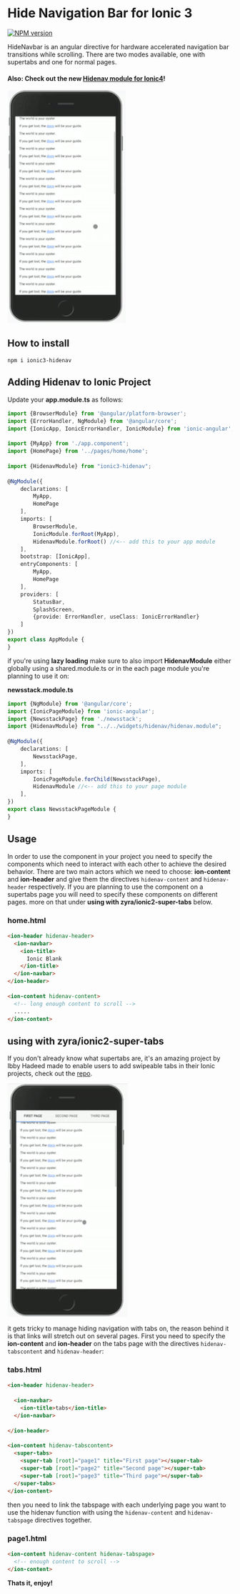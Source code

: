 # Hide Navigation Bar for Ionic 3

[![NPM version][npm-image]][npm-url]

HideNavbar is an angular directive for hardware accelerated navigation bar transitions while scrolling. There are two modes available, one with supertabs and one for normal pages.

#### Also: Check out the new [Hidenav module for Ionic4](https://github.com/heidji/ionic4-hidenav)!


![](https://github.com/heidji/readme-content/blob/master/ezgif-1-158630fd5e77.gif?raw=true)

## How to install

```
npm i ionic3-hidenav
```

## Adding Hidenav to Ionic Project

Update your **app.module.ts** as follows:

```typescript
import {BrowserModule} from '@angular/platform-browser';
import {ErrorHandler, NgModule} from '@angular/core';
import {IonicApp, IonicErrorHandler, IonicModule} from 'ionic-angular';

import {MyApp} from './app.component';
import {HomePage} from '../pages/home/home';

import {HidenavModule} from "ionic3-hidenav";

@NgModule({
    declarations: [
        MyApp,
        HomePage
    ],
    imports: [
        BrowserModule,
        IonicModule.forRoot(MyApp),
        HidenavModule.forRoot() //<-- add this to your app module
    ],
    bootstrap: [IonicApp],
    entryComponents: [
        MyApp,
        HomePage
    ],
    providers: [
        StatusBar,
        SplashScreen,
        {provide: ErrorHandler, useClass: IonicErrorHandler}
    ]
})
export class AppModule {
}

```
if you're using **lazy loading** make sure to also import **HidenavModule** either globally using a shared.module.ts or in the each page module you're planning to use it on:

**newsstack.module.ts**
```typescript
import {NgModule} from '@angular/core';
import {IonicPageModule} from 'ionic-angular';
import {NewsstackPage} from './newsstack';
import {HidenavModule} from "../../widgets/hidenav/hidenav.module";

@NgModule({
    declarations: [
        NewsstackPage,
    ],
    imports: [
        IonicPageModule.forChild(NewsstackPage),
        HidenavModule //<-- add this to your page module
    ],
})
export class NewsstackPageModule {
}

```

## Usage
In order to use the component in your project you need to specify the components which need to interact with each other to achieve the desired behavior.
There are two main actors which we need to choose: **ion-content** and **ion-header** and give them the directives `hidenav-content` and `hidenav-header` respectively. If you are planning to use the component on a supertabs page you will need to specify these components on different pages. more on that under **using with zyra/ionic2-super-tabs** below.

### home.html
```html
<ion-header hidenav-header>
  <ion-navbar>
    <ion-title>
      Ionic Blank
    </ion-title>
  </ion-navbar>
</ion-header>

<ion-content hidenav-content>
  <!-- long enough content to scroll -->
  .....
</ion-content>

```

## using with zyra/ionic2-super-tabs
If you don't already know what supertabs are, it's an amazing project by Ibby Hadeed made to enable users to add swipeable tabs in their Ionic projects, check out the [repo](https://github.com/zyra/ionic2-super-tabs/).

![](https://github.com/heidji/readme-content/blob/master/ezgif-1-438aab70caaf.gif?raw=true)

it gets tricky to manage hiding navigation with tabs on, the reason behind it is that links will stretch out on several pages.
First you need to specify the **ion-content** and **ion-header** on the tabs page with the directives `hidenav-tabscontent` and `hidenav-header`:

### tabs.html
```html
<ion-header hidenav-header>

  <ion-navbar>
    <ion-title>tabs</ion-title>
  </ion-navbar>

</ion-header>

<ion-content hidenav-tabscontent>
  <super-tabs>
    <super-tab [root]="page1" title="First page"></super-tab>
    <super-tab [root]="page2" title="Second page"></super-tab>
    <super-tab [root]="page3" title="Third page"></super-tab>
  </super-tabs>
</ion-content>
```
then you need to link the tabspage with each underlying page you want to use the hidenav function with using the `hidenav-content` and `hidenav-tabspage` directives together.

### page1.html

```html
<ion-content hidenav-content hidenav-tabspage>
  <!-- enough content to scroll -->
</ion-content>

```

**Thats it, enjoy!**

[npm-url]: https://npmjs.org/package/ionic3-hidenav
[npm-image]: https://img.shields.io/badge/npm-2.0.1-green.svg